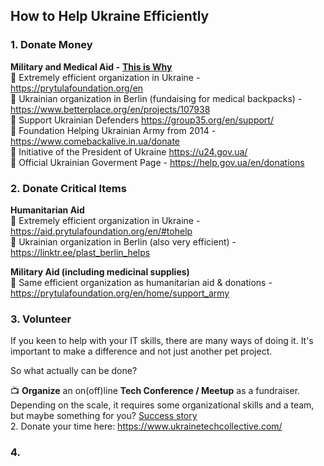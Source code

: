 ## How to Help Ukraine Efficiently

### 1. Donate Money

**Military and Medical Aid -** **<a href="https://twitter.com/TheStanislawski/status/1551892005441134592">This is Why</a>**<br/>
:rocket: Extremely efficient organization in Ukraine - https://prytulafoundation.org/en <br/>
:school_satchel: Ukrainian organization in Berlin (fundaising for medical backpacks) - https://www.betterplace.org/en/projects/107938<br/>
:ticket: Support Ukrainian Defenders https://group35.org/en/support/ <br/>
:runner: Foundation Helping Ukrainian Army from 2014 - https://www.comebackalive.in.ua/donate  <br/>
:man: Initiative of the President of Ukraine https://u24.gov.ua/ <br/>
:bank: Official Ukrainian Goverment Page - https://help.gov.ua/en/donations <br/>

### 2. Donate Critical Items

**Humanitarian Aid** <br/>
:rocket: Extremely efficient organization in Ukraine - https://aid.prytulafoundation.org/en/#tohelp <br/>
:school_satchel: Ukrainian organization in Berlin (also very efficient) - https://linktr.ee/plast_berlin_helps


**Military Aid (including medicinal supplies)** <br/>
:rocket: Same efficient organization as humanitarian aid & donations - https://prytulafoundation.org/en/home/support_army

### 3. Volunteer

If you keen to help with your IT skills, there are many ways of doing it.
It's important to make a difference and not just another pet project.

So what actually can be done?

:tv: **Organize** an on(off)line **Tech Conference / Meetup** as a fundraiser. Depending on the scale, it requires some organizational skills and a team, but maybe something for you? <a href="">Success story</a><br/>
2. Donate your time here: https://www.ukrainetechcollective.com/

### 4. 

#### 
